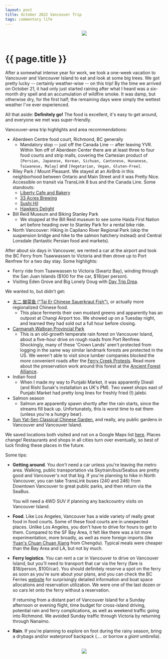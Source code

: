 ```yaml
---
layout: post
title: October 2022 Vancouver Trip
tags: commentary life
---
```


<div style="text-align: center;">
    <img src="https://user-images.githubusercontent.com/353255/199410260-a1cd4918-ba1b-44b2-9c2d-d150fc1117d1.png" style="max-width: 75%; height: auto;">
</div><br>

# {{ page.title }}

After a somewhat intense year for work, we took a one-week vacation to Vancouver
and Vancouver Island to eat and look at some big trees. We got pretty lucky --
certainly weather-wise -- on this trip! By the time we arrived on October 21, it
had only just started raining after what I heard was a six-month dry spell and
an accumulation of wildfire smoke. It was damp, but otherwise dry, for the first
half; the remaining days were simply the wettest weather I've ever
experienced.

All that aside: **Definitely go!** The food is excellent, it's easy to get
around, and everyone we met was super-friendly.

Vancouver-area trip highlights and area recommendations:

- Aberdeen Centre food court, Richmond, BC generally
  * Mandatory stop -- just off the Canada Line -- after leaving YVR. Within 1km
    off of Aberdeen Center there are at least three to four food courts and
    strip malls, covering the Cartesian product of `[Persian, Japanese, Korean,
    Sichuan, Cantonese, Hunanese, Taiwanese, Malay]` and `[Vegetarian, Vegan,
    Gluten-Free]`.
- Riley Park / Mount Pleasant. We stayed at an AirBnb in this neighborhood
  between Ontario and Main Street and it was Pretty Nice. Accessible on transit
  via TransLink 8 bus and the Canada Line. Some standouts:
  * [Liberty Cafe and Bakery](https://www.liberty-bakery.com/)
  * [33 Acres Brewing](https://www.instagram.com/33acresbrewing/?hl=en)
  * [Sushi Hil](https://www.instagram.com/sushihil_restaurant/?hl=en)
  * [Hawkers Delight](https://www.instagram.com/hawkersdelightdeli/?hl=en)
- Bill Reid Museum and Biking Stanley Park
  * We stopped at the Bill Reid museum to see some Haida First Nation art before
    heading over to Stanley Park for a rental bike ride.
- North Vancouver: Hiking in Capilano River Regional Park (skip the suspension
  bridge and hike to the salmon hatchery instead) and Central Lonsdale
  (fantastic Persian food and markets).

After about six days in Vancouver, we rented a car at the airport and took the
BC Ferry from Tsawwassen to Victoria and then drove up to Port Renfrew for a two
day stay. Some highlights:

- Ferry ride from Tsawwassen to Victoria (Swartz Bay), winding through the San
  Juan Islands ($100 for the car, $18/per person).
- Visiting Eden Grove and Big Lonely Doug with [Day Trip
  Drea](http://daytripdrea.com/hiking-day-trips-and-overnight-adventures-vancouver-island/).

We wanted to, but didn't get:

- [太二 酸菜鱼 ("Tai Er Chinese Sauerkraut
  Fish")](https://www.yelp.ca/biz/chinese-sauerkraut-fish-richmond-3), or
  actually more regionalized Chinese food.
  * This place ferments their own mustard greens and apparently has an outpost
    at Changi Airport too. We showed up on a Tuesday night, and learned they had
    sold out a full hour before closing.
- [Carmanah Walbran Provincial
  Park](https://vancouverisland.com/things-to-do-and-see/parks-and-trails/vancouver-island-bc-islands/carmanah-walbran-provincial-park/)
  * This is an old-growth temperate rain forest on Vancouver Island, about a
    five-hour drive on rough roads from Port Renfrew. Shockingly, many of these
    'Crown Lands' aren't protected from logging in the same way similar landmark
    forests are protected in the US. We weren't able to visit since lumber
    companies blocked the more convenient roads after the [Ferry Creek
    Protests](https://thenarwhal.ca/topics/fairy-creek-blockade/). Read more
    about the preservation work around this forest at the [Ancient Forest
    Alliance](https://ancientforestalliance.org/).
- Indian food
  * When I made my way to Punjabi Market, it was apparently Diwali (and Rishi
    Sunak's installation as UK's PM). Two sweet shops east of Punjabi Market had
    pretty long lines for freshly fried (!) jalebi.
- Salmon season
  * Salmon are apparently spawn shortly after the rain starts, since the streams
    fill back up. Unfortunately, this is worst time to eat them (unless you're a
    hungry bear).
- [Sun Yat-Sen Classical Chinese Garden](https://vancouverchinesegarden.com/),
  and really, any public gardens in Vancouver and Vancouver Island.

We saved locations both visited and not on a Google Maps list
[here](https://goo.gl/maps/4UWHFxwmomW5HH9x8). Places change!  Restaurants and
shops in all cities turn over eventually, so best of luck finding these places
in the future.

Some tips:

- **Getting around**. You don't need a car unless you're leaving the metro
  area. Walking, public transportation via Skytrain/bus/Seabus are pretty good
  and Vancouver's not that big. If you're planning to hike in North Vancouver,
  you can take TransLink buses (240 and 246) from Downtown Vancouver to great
  public parks, and then return via the SeaBus.

  You will need a 4WD SUV if planning any backcountry visits on Vancouver
  Island.
- **Food**. Like Los Angeles, Vancouver has a wide variety of really great food
  in food courts. Some of these food courts are in unexpected places. Unlike Los
  Angeles, you don't have to drive for hours to get to them. Compared to the SF
  Bay Area, it felt like there was a lot more experimentation, more broadly, as
  well as more foreign imports (like [Yuan's Chuan Chuan
  Xiang](https://foodology.ca/yuans-chuan-chuan-xiang/) from Chengdu). Typical
  meals were cheaper than the Bay Area and LA, but not by much.
- **Ferry logistics**. You can rent a car in Vancouver to drive on Vancouver
  Island, but you'll need to transport that car via the ferry (fare is
  $18/person, $100/car). You should definitely reserve a spot on the ferry as
  soon as you're sure about your plans, and you can check the BC Ferries
  [website](https://www.bcferries.com/current-conditions/TSA-SWB) for
  surprisingly detailed information and boat space allocations and reservation
  utilization. We were one of the last dozen or so cars let onto the ferry
  without a reservation.

  If returning from a distant part of Vancouver Island for a Sunday afternoon or
  evening flight, time budget for cross-island driving, potential rain and ferry
  complications, as well as weekend traffic going into Richmond. We avoided
  Sunday traffic through Victoria by returning through Nanaimo.
- **Rain**. If you're planning to explore on foot during the rainy season, bring
  a drybags and/or waterproof backpack (.... or borrow a _giant_ umbrella).

<br>
<div style="text-align: center;">
    <img src="https://user-images.githubusercontent.com/353255/199408001-f9fdca7f-9e6d-4ba6-90cb-e6b814377f51.gif" style="max-width: 200%; height: auto;">
</div>
<br>
